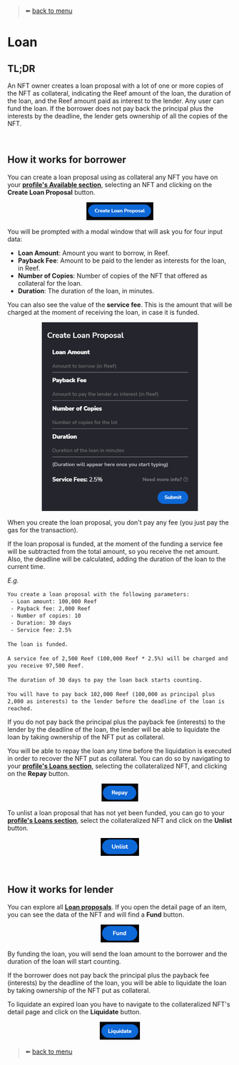> :arrow_left: [back to menu](../README.md#sqwid-marketplace-user-guide)

# **Loan**

## **TL;DR**

An NFT owner creates a loan proposal with a lot of one or more copies of the NFT as collateral, indicating the Reef amount of the loan, the duration of the loan, and the Reef amount paid as interest to the lender. Any user can fund the loan. If the borrower does not pay back the principal plus the interests by the deadline, the lender gets ownership of all the copies of the NFT.

<br>

## **How it works for borrower**

You can create a loan proposal using as collateral any NFT you have on your **[profile's Available section](https://sqwid.app/profile?tab=Available)**, selecting an NFT and clicking on the **Create Loan Proposal** button.

<p align="center">
  <img height="40" src="../images/loan_create_button.png">
</p>

You will be prompted with a modal window that will ask you for four input data:

-   **Loan Amount**: Amount you want to borrow, in Reef.
-   **Payback Fee**: Amount to be paid to the lender as interests for the loan, in Reef.
-   **Number of Copies**: Number of copies of the NFT that offered as collateral for the loan.
-   **Duration**: The duration of the loan, in minutes.

You can also see the value of the **service fee**. This is the amount that will be charged at the moment of receiving the loan, in case it is funded.

<p align="center">
  <img width="350" src="../images/loan_create_modal.png">
</p>

When you create the loan proposal, you don't pay any fee (you just pay the gas for the transaction).

If the loan proposal is funded, at the moment of the funding a service fee will be subtracted from the total amount, so you receive the net amount. Also, the deadline will be calculated, adding the duration of the loan to the current time.

_E.g._

```
You create a loan proposal with the following parameters:
 - Loan amount: 100,000 Reef
 - Payback fee: 2,000 Reef
 - Number of copies: 10
 - Duration: 30 days
 - Service fee: 2.5%

The loan is funded.

A service fee of 2,500 Reef (100,000 Reef * 2.5%) will be charged and you receive 97,500 Reef.

The duration of 30 days to pay the loan back starts counting.

You will have to pay back 102,000 Reef (100,000 as principal plus 2,000 as interests) to the lender before the deadline of the loan is reached.
```

If you do not pay back the principal plus the payback fee (interests) to the lender by the deadline of the loan, the lender will be able to liquidate the loan by taking ownership of the NFT put as collateral.

You will be able to repay the loan any time before the liquidation is executed in order to recover the NFT put as collateral. You can do so by navigating to your **[profile's Loans section](https://sqwid.app/profile?tab=Loans)**, selecting the collateralized NFT, and clicking on the **Repay** button.

<p align="center">
  <img height="40" src="../images/loan_repay_button.png">
</p>

To unlist a loan proposal that has not yet been funded, you can go to your **[profile's Loans section](https://sqwid.app/profile?tab=Loans)**, select the collateralized NFT and click on the **Unlist** button.

<p align="center">
  <img height="40" src="../images/loan_unlist_button.png">
</p>

<br>

## **How it works for lender**

You can explore all **[Loan proposals](https://sqwid.app/explore/loans)**. If you open the detail page of an item, you can see the data of the NFT and will find a **Fund** button.

<p align="center">
  <img height="40" src="../images/loan_fund_button.png">
</p>

By funding the loan, you will send the loan amount to the borrower and the duration of the loan will start counting.

If the borrower does not pay back the principal plus the payback fee (interests) by the deadline of the loan, you will be able to liquidate the loan by taking ownership of the NFT put as collateral.

To liquidate an expired loan you have to navigate to the collateralized NFT's detail page and click on the **Liquidate** button.

<p align="center">
  <img height="40" src="../images/loan_liquidate_button.png">
</p>

> :arrow_left: [back to menu](../README.md#sqwid-marketplace-user-guide)
